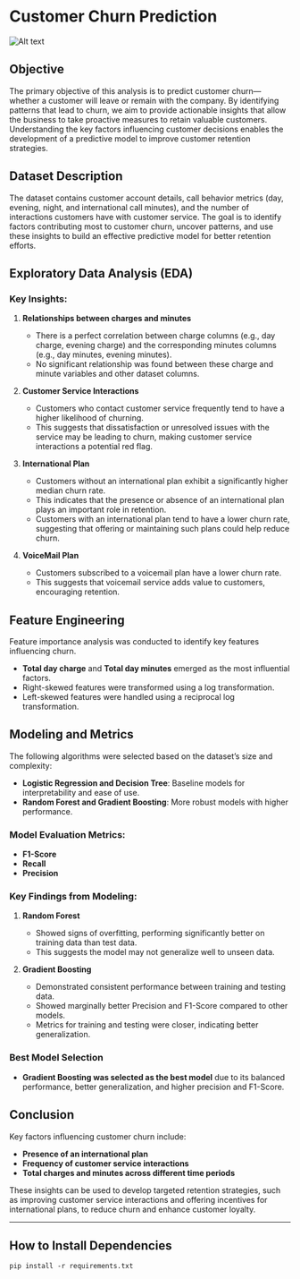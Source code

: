 # Customer Churn Prediction

![Alt text](https://daxg39y63pxwu.cloudfront.net/images/blog/churn-models/Customer_Churn_Prediction_Models_in_Machine_Learning.png)

## Objective
The primary objective of this analysis is to predict customer churn—whether a customer will leave or remain with the company. By identifying patterns that lead to churn, we aim to provide actionable insights that allow the business to take proactive measures to retain valuable customers. Understanding the key factors influencing customer decisions enables the development of a predictive model to improve customer retention strategies.

## Dataset Description
The dataset contains customer account details, call behavior metrics (day, evening, night, and international call minutes), and the number of interactions customers have with customer service. The goal is to identify factors contributing most to customer churn, uncover patterns, and use these insights to build an effective predictive model for better retention efforts.

## Exploratory Data Analysis (EDA)

### Key Insights:
1. **Relationships between charges and minutes**
   - There is a perfect correlation between charge columns (e.g., day charge, evening charge) and the corresponding minutes columns (e.g., day minutes, evening minutes).
   - No significant relationship was found between these charge and minute variables and other dataset columns.

2. **Customer Service Interactions**
   - Customers who contact customer service frequently tend to have a higher likelihood of churning.
   - This suggests that dissatisfaction or unresolved issues with the service may be leading to churn, making customer service interactions a potential red flag.

3. **International Plan**
   - Customers without an international plan exhibit a significantly higher median churn rate.
   - This indicates that the presence or absence of an international plan plays an important role in retention.
   - Customers with an international plan tend to have a lower churn rate, suggesting that offering or maintaining such plans could help reduce churn.

4. **VoiceMail Plan**
   - Customers subscribed to a voicemail plan have a lower churn rate.
   - This suggests that voicemail service adds value to customers, encouraging retention.

## Feature Engineering
Feature importance analysis was conducted to identify key features influencing churn.  
- **Total day charge** and **Total day minutes** emerged as the most influential factors.
- Right-skewed features were transformed using a log transformation.
- Left-skewed features were handled using a reciprocal log transformation.

## Modeling and Metrics
The following algorithms were selected based on the dataset’s size and complexity:

- **Logistic Regression and Decision Tree**: Baseline models for interpretability and ease of use.
- **Random Forest and Gradient Boosting**: More robust models with higher performance.

### Model Evaluation Metrics:
- **F1-Score**
- **Recall**
- **Precision**

### Key Findings from Modeling:
1. **Random Forest**
   - Showed signs of overfitting, performing significantly better on training data than test data.
   - This suggests the model may not generalize well to unseen data.

2. **Gradient Boosting**
   - Demonstrated consistent performance between training and testing data.
   - Showed marginally better Precision and F1-Score compared to other models.
   - Metrics for training and testing were closer, indicating better generalization.

### Best Model Selection
- **Gradient Boosting was selected as the best model** due to its balanced performance, better generalization, and higher precision and F1-Score.

## Conclusion
Key factors influencing customer churn include:
- **Presence of an international plan**
- **Frequency of customer service interactions**
- **Total charges and minutes across different time periods**

These insights can be used to develop targeted retention strategies, such as improving customer service interactions and offering incentives for international plans, to reduce churn and enhance customer loyalty.

---

## How to Install Dependencies
   ```
   pip install -r requirements.txt
   ```
